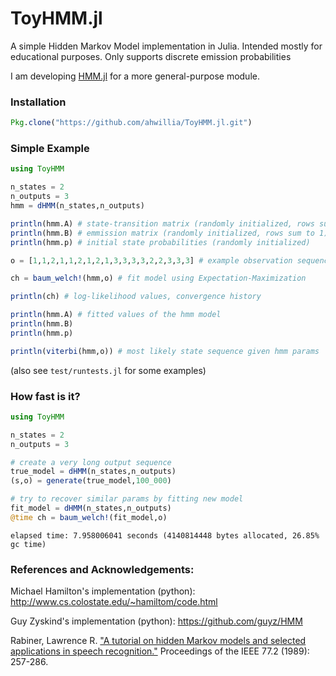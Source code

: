 # ToyHMM.jl
A simple Hidden Markov Model implementation in Julia. Intended mostly for educational purposes. Only supports discrete emission probabilities

I am developing [HMM.jl](https://github.com/ahwillia/HMM.jl) for a more general-purpose module.

### Installation

```julia
Pkg.clone("https://github.com/ahwillia/ToyHMM.jl.git")
```

### Simple Example

```julia
using ToyHMM

n_states = 2
n_outputs = 3
hmm = dHMM(n_states,n_outputs)

println(hmm.A) # state-transition matrix (randomly initialized, rows sum to 1)
println(hmm.B) # emmission matrix (randomly initialized, rows sum to 1)
println(hmm.p) # initial state probabilities (randomly initialized)

o = [1,1,2,1,1,2,1,2,1,3,3,3,3,2,2,3,3,3] # example observation sequence

ch = baum_welch!(hmm,o) # fit model using Expectation-Maximization

println(ch) # log-likelihood values, convergence history

println(hmm.A) # fitted values of the hmm model
println(hmm.B)
println(hmm.p)

println(viterbi(hmm,o)) # most likely state sequence given hmm params
```

(also see `test/runtests.jl` for some examples)

### How fast is it?

```julia
using ToyHMM

n_states = 2
n_outputs = 3

# create a very long output sequence
true_model = dHMM(n_states,n_outputs)
(s,o) = generate(true_model,100_000)

# try to recover similar params by fitting new model
fit_model = dHMM(n_states,n_outputs)
@time ch = baum_welch!(fit_model,o)
```

`elapsed time: 7.958006041 seconds (4140814448 bytes allocated, 26.85% gc time)`

### References and Acknowledgements:

Michael Hamilton's implementation (python): http://www.cs.colostate.edu/~hamiltom/code.html

Guy Zyskind's implementation (python): https://github.com/guyz/HMM

Rabiner, Lawrence R. ["A tutorial on hidden Markov models and selected applications in speech recognition."](http://www.ece.ucsb.edu/Faculty/Rabiner/ece259/Reprints/tutorial%20on%20hmm%20and%20applications.pdf) Proceedings of the IEEE 77.2 (1989): 257-286.
